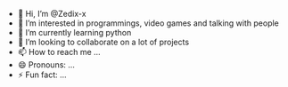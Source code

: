 - 👋 Hi, I’m @Zedix-x
- 👀 I’m interested in programmings, video games and talking with people
- 🌱 I’m currently learning python
- 💞️ I’m looking to collaborate on a lot of projects
- 📫 How to reach me ...
- 😄 Pronouns: ...
- ⚡ Fun fact: ...

<!---
Zedix-x/Zedix-x is a ✨ special ✨ repository because its `README.md` (this file) appears on your GitHub profile.
You can click the Preview link to take a look at your changes.
--->
